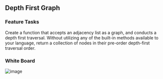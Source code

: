 ## Depth First Graph

### Feature Tasks

Create a function that accepts an adjacency list as a graph, and conducts a depth first traversal. Without utilizing any of the built-in methods available to your language, return a collection of nodes in their pre-order depth-first traversal order.

### White Board

![image](https://user-images.githubusercontent.com/79086986/128517004-d3c09421-3ffc-4dab-997e-0f47880f05c1.png)

